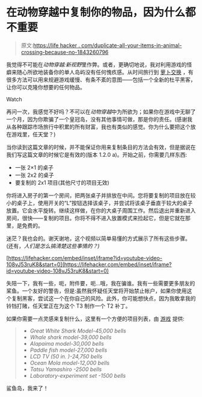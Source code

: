 # 在动物穿越中复制你的物品，因为什么都不重要

> 原文:[https://life hacker . com/duplicate-all-your-items-in-animal-crossing-because-no-1843260796](https://lifehacker.com/duplicate-all-your-items-in-animal-crossing-because-no-1843260796)

我觉得不可能在*动物穿越:新视野*里作弊。或者，更确切地说，我对利用游戏的怪癖来随心所欲地装备你的单人岛屿没有任何愧疚感。从时间旅行到 [萝卜交换](https://turnip.exchange/) ，有很多方法可以用来规避游戏缓慢、有条不紊的意图——包括一个全新的杜平黑客，让你可以克隆你想要的任何物品。

Watch

再问一次，我感觉不好吗？不可以在*动物穿越*中为所欲为；如果你在游戏中无聊了一个月，因为你欺骗了一个皇冠岛，没有其他事情可做，那是你的责任。(感谢我从各种跟踪市场旅行中积累的所有财富，我也有类似的感觉。你为什么要把这个放在游戏里，任天堂？)

当你读到这篇文章的时候，并不能保证你用来复制条目的方法会有效，但是据说在我们写这篇文章的时候它是有效的(版本 1.2.0 a)。开始之前，你需要几样东西:

*   一张 2×1 的桌子
*   一张 2x2 的桌子
*   要复制的 2x1 项目(其他尺寸的项目无效)

你将进入房子的第一个房间，把两张桌子并排放在中间。您将要复制的项目放在较小的桌子上，使用开关的“L”按钮选择该桌子，并尝试将该桌子垂直于较大的桌子放置。它会水平旋转。继续这样做，在你的大桌子周围工作。然后退出并重新进入房间，很快——复制的项目。你将不得不进入放置模式来捡起它，但是它就在那里，是免费的。

迷茫？我也会的。谢天谢地，这个视频以简单易懂的方式展示了所有这些步骤。(还有，*人们是怎么搞清楚这些事情的？)*

 [https://lifehacker.com/embed/inset/iframe?id=youtube-video-108vJ53ruK8&start=0](https://lifehacker.com/embed/inset/iframe?id=youtube-video-108vJ53ruK8&start=0) 

失陪一下，我有一些，呃，附件要，呃...哦，我在骗谁。我有一些需要更多朋友的桨鱼。一个友好的警告，但是:虽然我怀疑任天堂将开始禁止帐户，如果你使用这个复制黑客，尝试这一个在你自己的风险。此外，你可能想快点，因为我敢拿我的铃铛打赌，任天堂正在为这个 T3 制作一个 T2 补丁。

如果你需要一点灵感来复制什么，这里有一个方便的项目列表，由 [游戏](https://gamerant.com/animal-crossing-new-horizons-2x1-items-dupe-duplication-glitch-solo-katana-tv-tables-fast-bells/) 提供:

> *   *Great White Shark Model-45,000 bells*
> *   *Whale shark model-39,000 bells*
> *   *Alapaima model-30,000 bells*
> *   *Paddle fish model-27,000 bells*
> *   *LCD TV (50 in. )-24,750 bells*
> *   *Ocean Mola model-12,000 bells*
> *   *Tatsu Yamashiro -2500 bells*
> *   *Laboratory-experiment set -1500 bells*

鲨鱼岛，我来了！